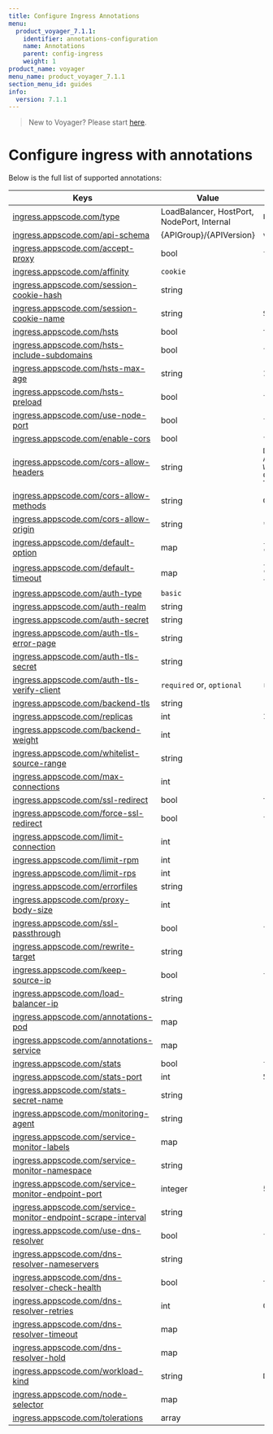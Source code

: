 ```yaml
---
title: Configure Ingress Annotations
menu:
  product_voyager_7.1.1:
    identifier: annotations-configuration
    name: Annotations
    parent: config-ingress
    weight: 1
product_name: voyager
menu_name: product_voyager_7.1.1
section_menu_id: guides
info:
  version: 7.1.1
---
```


> New to Voyager? Please start [here](/products/voyager/7.1.1/concepts/overview).

# Configure ingress with annotations

Below is the full list of supported annotations:

|  Keys  |   Value   |  Default |
|--------|-----------|----------|
| [ingress.appscode.com/type](/products/voyager/7.1.1/concepts/README) | LoadBalancer, HostPort, NodePort, Internal | `LoadBalancer` |
| [ingress.appscode.com/api-schema](/products/voyager/7.1.1/concepts/overview) | {APIGroup}/{APIVersion} | `voyager.appscode.com/v1beta1` |
| [ingress.appscode.com/accept-proxy](/products/voyager/7.1.1/guides/ingress/configuration/accept-proxy) | bool | `false` |
| [ingress.appscode.com/affinity](/products/voyager/7.1.1/guides/ingress/http/sticky-session) | `cookie` | |
| [ingress.appscode.com/session-cookie-hash](/products/voyager/7.1.1/guides/ingress/http/sticky-session) | string | |
| [ingress.appscode.com/session-cookie-name](/products/voyager/7.1.1/guides/ingress/http/sticky-session) | string | `SERVERID` |
| [ingress.appscode.com/hsts](/products/voyager/7.1.1/guides/ingress/http/hsts) | bool | `true` |
| [ingress.appscode.com/hsts-include-subdomains](/products/voyager/7.1.1/guides/ingress/http/hsts) | bool | `false` |
| [ingress.appscode.com/hsts-max-age](/products/voyager/7.1.1/guides/ingress/http/hsts) | string | `15768000` |
| [ingress.appscode.com/hsts-preload](/products/voyager/7.1.1/guides/ingress/http/hsts) | bool | `false` |
| [ingress.appscode.com/use-node-port](/products/voyager/7.1.1/concepts/ingress-types/nodeport) | bool | `false` |
| [ingress.appscode.com/enable-cors](/products/voyager/7.1.1/guides/ingress/http/cors) | bool | `false` |
| [ingress.appscode.com/cors-allow-headers](/products/voyager/7.1.1/guides/ingress/http/cors) | string | `DNT,X-CustomHeader,Keep-Alive,User-Agent,X-Requested-With,If-Modified-Since,Cache-Control,Content-Type,Authorization` |
| [ingress.appscode.com/cors-allow-methods](/products/voyager/7.1.1/guides/ingress/http/cors) | string | `GET,PUT,POST,DELETE,PATCH,OPTIONS` |
| [ingress.appscode.com/cors-allow-origin](/products/voyager/7.1.1/guides/ingress/http/cors) | string | `*` |
| [ingress.appscode.com/default-option](/products/voyager/7.1.1/guides/ingress/configuration/default-options) | map | `{"http-server-close": "true", "dontlognull": "true"}` |
| [ingress.appscode.com/default-timeout](/products/voyager/7.1.1/guides/ingress/configuration/default-timeouts) | map | `{"connect": "50s", "server": "50s", "client": "50s", "client-fin": "50s", "tunnel": "50s"}` |
| [ingress.appscode.com/auth-type](/products/voyager/7.1.1/guides/ingress/security/basic-auth) | `basic` | |
| [ingress.appscode.com/auth-realm](/products/voyager/7.1.1/guides/ingress/security/basic-auth) | string | |
| [ingress.appscode.com/auth-secret](/products/voyager/7.1.1/guides/ingress/security/basic-auth) | string | |
| [ingress.appscode.com/auth-tls-error-page](/products/voyager/7.1.1/guides/ingress/security/tls-auth) | string | |
| [ingress.appscode.com/auth-tls-secret](/products/voyager/7.1.1/guides/ingress/security/tls-auth) | string | |
| [ingress.appscode.com/auth-tls-verify-client](/products/voyager/7.1.1/guides/ingress/security/tls-auth) | `required` or, `optional` | `required` |
| [ingress.appscode.com/backend-tls](/products/voyager/7.1.1/guides/ingress/tls/backend-tls) | string | |
| [ingress.appscode.com/replicas](/products/voyager/7.1.1/guides/ingress/scaling) | int | `1` |
| [ingress.appscode.com/backend-weight](/products/voyager/7.1.1/guides/ingress/http/blue-green-deployment) | int | |
| [ingress.appscode.com/whitelist-source-range](/products/voyager/7.1.1/guides/ingress/configuration/whitelist) | string | |
| [ingress.appscode.com/max-connections](/products/voyager/7.1.1/guides/ingress/configuration/max-connections) | int | |
| [ingress.appscode.com/ssl-redirect](/products/voyager/7.1.1/guides/ingress/configuration/ssl-redirect) | bool | `true` |
| [ingress.appscode.com/force-ssl-redirect](/products/voyager/7.1.1/guides/ingress/configuration/ssl-redirect) | bool | `false` |
| [ingress.appscode.com/limit-connection](/products/voyager/7.1.1/guides/ingress/configuration/rate-limit) | int | |
| [ingress.appscode.com/limit-rpm](/products/voyager/7.1.1/guides/ingress/configuration/rate-limit) | int | |
| [ingress.appscode.com/limit-rps](/products/voyager/7.1.1/guides/ingress/configuration/rate-limit) | int | |
| [ingress.appscode.com/errorfiles](/products/voyager/7.1.1/guides/ingress/configuration/error-files) | string | |
| [ingress.appscode.com/proxy-body-size](/products/voyager/7.1.1/guides/ingress/configuration/body-size) | int | |
| [ingress.appscode.com/ssl-passthrough](/products/voyager/7.1.1/guides/ingress/configuration/ssl-passthrough) | bool | `false` |
| [ingress.appscode.com/rewrite-target](/products/voyager/7.1.1/guides/ingress/configuration/rewrite-target) | string | |
| [ingress.appscode.com/keep-source-ip](/products/voyager/7.1.1/guides/ingress/configuration/keep-source-ip) | bool | `false` |
| [ingress.appscode.com/load-balancer-ip](/products/voyager/7.1.1/guides/ingress/configuration/loadbalancer-ip) | string | |
| [ingress.appscode.com/annotations-pod](/products/voyager/7.1.1/guides/ingress/configuration/pod-annotations) | map | |
| [ingress.appscode.com/annotations-service](/products/voyager/7.1.1/guides/ingress/configuration/service-annotations) | map | |
| [ingress.appscode.com/stats](/products/voyager/7.1.1/guides/ingress/monitoring/haproxy-stats) | bool | `false` |
| [ingress.appscode.com/stats-port](/products/voyager/7.1.1/guides/ingress/monitoring/haproxy-stats) | int | `56789` |
| [ingress.appscode.com/stats-secret-name](/products/voyager/7.1.1/guides/ingress/monitoring/haproxy-stats) | string | |
| [ingress.appscode.com/monitoring-agent](/products/voyager/7.1.1/guides/ingress/monitoring/using-coreos-prometheus-operator) | string  |         |
| [ingress.appscode.com/service-monitor-labels](/products/voyager/7.1.1/guides/ingress/monitoring/using-coreos-prometheus-operator) | map     |         |
| [ingress.appscode.com/service-monitor-namespace](/products/voyager/7.1.1/guides/ingress/monitoring/using-coreos-prometheus-operator) | string  |         |
| [ingress.appscode.com/service-monitor-endpoint-port](/products/voyager/7.1.1/guides/ingress/monitoring/using-coreos-prometheus-operator) | integer | 56790   |
| [ingress.appscode.com/service-monitor-endpoint-scrape-interval](/products/voyager/7.1.1/guides/ingress/monitoring/using-coreos-prometheus-operator) | string  |         |
| [ingress.appscode.com/use-dns-resolver](/products/voyager/7.1.1/guides/ingress/http/external-svc#using-external-domain) | bool | `false` |
| [ingress.appscode.com/dns-resolver-nameservers](/products/voyager/7.1.1/guides/ingress/http/external-svc#using-external-domain) | string | |
| [ingress.appscode.com/dns-resolver-check-health](/products/voyager/7.1.1/guides/ingress/http/external-svc#using-external-domain) | bool | `true` |
| [ingress.appscode.com/dns-resolver-retries](/products/voyager/7.1.1/guides/ingress/http/external-svc#using-external-domain) | int | `0` |
| [ingress.appscode.com/dns-resolver-timeout](/products/voyager/7.1.1/guides/ingress/http/external-svc#using-external-domain) | map | |
| [ingress.appscode.com/dns-resolver-hold](/products/voyager/7.1.1/guides/ingress/http/external-svc#using-external-domain) | map | |
| [ingress.appscode.com/workload-kind](/products/voyager/7.1.1/guides/ingress/pod-placement#choosing-workload-kind) | string | `Deployment` |
| [ingress.appscode.com/node-selector](/products/voyager/7.1.1/guides/ingress/pod-placement#using-node-selector) | map | |
| [ingress.appscode.com/tolerations](/products/voyager/7.1.1/guides/ingress/pod-placement#using-taints-and-toleration) | array | |
